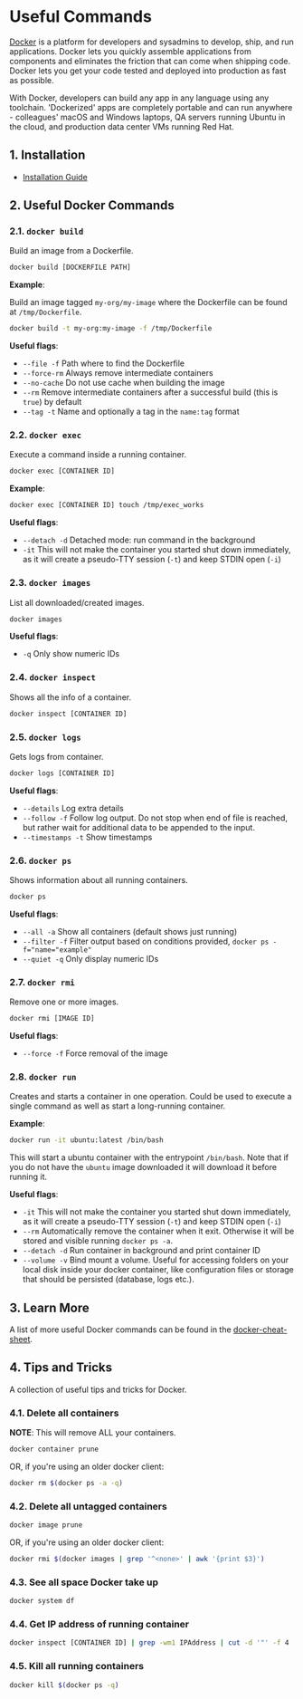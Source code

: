 # Useful Commands

[Docker](https://docs.docker.com) is a platform for developers and sysadmins to develop, ship, and run applications. Docker lets you quickly assemble applications from components and eliminates the friction that can come when shipping code. Docker lets you get your code tested and deployed into production as fast as possible.

With Docker, developers can build any app in any language using any toolchain. 'Dockerized' apps are completely portable and can run anywhere - colleagues' macOS and Windows laptops, QA servers running Ubuntu in the cloud, and production data center VMs running Red Hat.

## 1. Installation

- [Installation Guide](https://sourabhbajaj.com/mac-setup/Docker/)

## 2. Useful Docker Commands

### 2.1. `docker build`

Build an image from a Dockerfile.

```bash
docker build [DOCKERFILE PATH]
```

**Example**:

Build an image tagged `my-org/my-image` where the Dockerfile can be found at `/tmp/Dockerfile`.

```bash
docker build -t my-org:my-image -f /tmp/Dockerfile
```

**Useful flags**:

- `--file -f` Path where to find the Dockerfile
- `--force-rm` Always remove intermediate containers
- `--no-cache` Do not use cache when building the image
- `--rm` Remove intermediate containers after a successful build (this is `true`) by default
- `--tag -t` Name and optionally a tag in the `name:tag` format

### 2.2. `docker exec`

Execute a command inside a running container.

```bash
docker exec [CONTAINER ID]
```

**Example**:

```bash
docker exec [CONTAINER ID] touch /tmp/exec_works
```

**Useful flags**:

- `--detach -d` Detached mode: run command in the background
- `-it` This will not make the container you started shut down immediately, as it will create a pseudo-TTY session (`-t`) and keep STDIN open (`-i`)

### 2.3. `docker images`

List all downloaded/created images.

```bash
docker images
```

**Useful flags**:

- `-q` Only show numeric IDs

### 2.4. `docker inspect`

Shows all the info of a container.

```bash
docker inspect [CONTAINER ID]
```

### 2.5. `docker logs`

Gets logs from container.

```bash
docker logs [CONTAINER ID]
```

**Useful flags**:

- `--details` Log extra details
- `--follow -f` Follow log output. Do not stop when end of file is reached, but rather wait for additional data to be appended to the input.
- `--timestamps -t` Show timestamps

### 2.6. `docker ps`

Shows information about all running containers.

```bash
docker ps
```

**Useful flags**:

- `--all -a` Show all containers (default shows just running)
- `--filter -f` Filter output based on conditions provided, `docker ps -f="name="example"`
- `--quiet -q` Only display numeric IDs

### 2.7. `docker rmi`

Remove one or more images.

```bash
docker rmi [IMAGE ID]
```

**Useful flags**:

- `--force -f` Force removal of the image

### 2.8. `docker run`

Creates and starts a container in one operation. Could be used to execute a single command as well as start a long-running container.

**Example**:

```bash
docker run -it ubuntu:latest /bin/bash
```

This will start a ubuntu container with the entrypoint `/bin/bash`. Note that if you do not have the `ubuntu` image downloaded it will download it before running it.

**Useful flags**:

- `-it` This will not make the container you started shut down immediately, as it will create a pseudo-TTY session (`-t`) and keep STDIN open (`-i`)
- `--rm` Automatically remove the container when it exit. Otherwise it will be stored and visible running `docker ps -a`.
- `--detach -d` Run container in background and print container ID
- `--volume -v` Bind mount a volume. Useful for accessing folders on your local disk inside your docker container, like configuration files or storage that should be persisted (database, logs etc.).

## 3. Learn More

A list of more useful Docker commands can be found in the [docker-cheat-sheet](https://github.com/wsargent/docker-cheat-sheet).

## 4. Tips and Tricks

A collection of useful tips and tricks for Docker.

### 4.1. Delete all containers

**NOTE**: This will remove ALL your containers.

```bash
docker container prune
```

OR, if you're using an older docker client:

```bash
docker rm $(docker ps -a -q)
```

### 4.2. Delete all untagged containers

```bash
docker image prune
```

OR, if you're using an older docker client:

```bash
docker rmi $(docker images | grep '^<none>' | awk '{print $3}')
```

### 4.3. See all space Docker take up

```bash
docker system df
```

### 4.4. Get IP address of running container

```bash
docker inspect [CONTAINER ID] | grep -wm1 IPAddress | cut -d '"' -f 4
```

### 4.5. Kill all running containers

```bash
docker kill $(docker ps -q)
```
